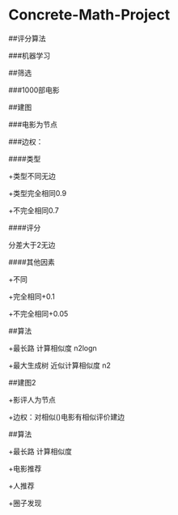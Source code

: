 # Concrete-Math-Project
##评分算法

###机器学习

##筛选

###1000部电影

##建图

###电影为节点

###边权：

####类型

+类型不同无边

+类型完全相同0.9

+不完全相同0.7

####评分

分差大于2无边

####其他因素

+不同

+完全相同+0.1

+不完全相同+0.05

##算法

+最长路   计算相似度 n2logn
	
+最大生成树  近似计算相似度 n2
	
##建图2

+影评人为节点
	
+边权：对相似()电影有相似评价建边
	
##算法

+最长路   计算相似度

+电影推荐

+人推荐     

+圈子发现